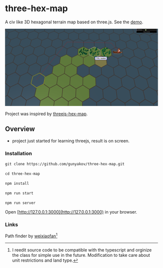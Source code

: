 # three-hex-map

A civ like 3D hexagonal terrain map based on three.js. See the [demo](https://gunyakov.github.io/three-hex-map/public/index.html).

![Screenshot](public/main.png)

Project was inspired by [threejs-hex-map](https://github.com/Bunkerbewohner/threejs-hex-map).

## Overview

* project just started for learning threejs, result is on screen.

### Installation

```
git clone https://github.com/gunyakov/three-hex-map.git

cd three-hex-map

npm install

npm run start

npm run server
```

Open [http://127.0.0.1:3000](http://127.0.0.1:3000) in your browser.

### Links

Path finder by [weixiaofan](https://github.com/weixiaofan/hexpath)[^1]

[^1]: I reedit source code to be compatible with the typescript and orginize the class for simple use in the future. Modification to take care about unit restrictions and land type. 